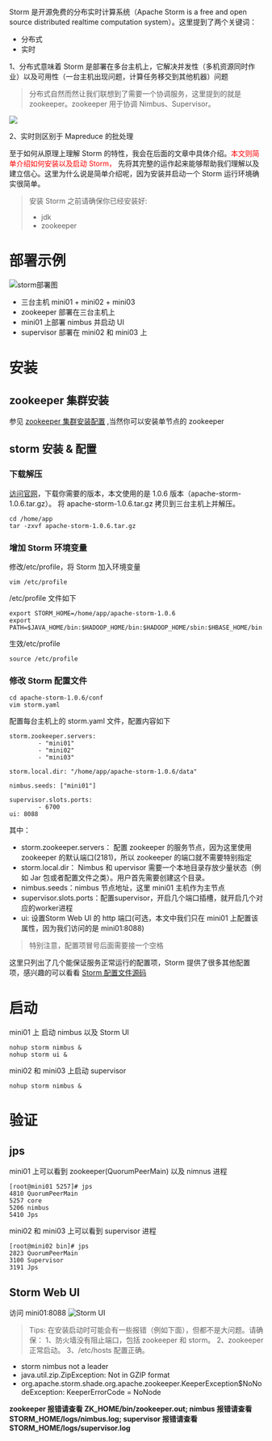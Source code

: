 Storm 是开源免费的分布实时计算系统（Apache Storm is a free and open source distributed realtime computation system）。这里提到了两个关键词：
* 分布式 
* 实时

1、分布式意味着 Storm 是部署在多台主机上，它解决并发性（多机资源同时作业）以及可用性（一台主机出现问题，计算任务移交到其他机器）问题
> 分布式自然而然让我们联想到了需要一个协调服务，这里提到的就是 zookeeper。zookeeper 用于协调 Nimbus、Supervisor。

![][5]

2、实时则区别于 Mapreduce 的批处理

至于如何从原理上理解 Storm 的特性，我会在后面的文章中具体介绍。<font color="red">本文则简单介绍如何安装以及启动 Storm，</font> 先将其完整的运作起来能够帮助我们理解以及建立信心。这里为什么说是简单介绍呢，因为安装并启动一个 Storm 运行环境确实很简单。

> 安装 Storm 之前请确保你已经安装好:
> * jdk
> * zookeeper


# 部署示例
 ![storm部署图][3]

* 三台主机 mini01 + mini02 + mini03
* zookeeper 部署在三台主机上
* mini01 上部署 nimbus 并启动 UI
* supervisor 部署在 mini02 和 mini03 上

# 安装
## zookeeper 集群安装
参见 [zookeeper 集群安装配置][1] ,当然你可以安装单节点的 zookeeper

## storm 安装 & 配置
### 下载解压
[访问官网][2]，下载你需要的版本，本文使用的是 1.0.6 版本（apache-storm-1.0.6.tar.gz）。
将 apache-storm-1.0.6.tar.gz 拷贝到三台主机上并解压。
```
cd /home/app
tar -zxvf apache-storm-1.0.6.tar.gz
```

### 增加 Storm 环境变量
修改/etc/profile，将 Storm 加入环境变量
```
vim /etc/profile
```
/etc/profile 文件如下
```
export STORM_HOME=/home/app/apache-storm-1.0.6
export PATH=$JAVA_HOME/bin:$HADOOP_HOME/bin:$HADOOP_HOME/sbin:$HBASE_HOME/bin:$STORM_HOME/bin:$PATH
```
生效/etc/profile
```
source /etc/profile
```

### 修改 Storm 配置文件
```
cd apache-storm-1.0.6/conf
vim storm.yaml
```
配置每台主机上的 storm.yaml 文件，配置内容如下
```
storm.zookeeper.servers:
        - "mini01"
        - "mini02"
        - "mini03"

storm.local.dir: "/home/app/apache-storm-1.0.6/data"

nimbus.seeds: ["mini01"]

supervisor.slots.ports:
        - 6700
ui: 8088
```
其中：
* storm.zookeeper.servers： 配置 zookeeper 的服务节点，因为这里使用 zookeeper 的默认端口(2181)，所以 zookeeper 的端口就不需要特别指定
* storm.local.dir： Nimbus 和 upervisor 需要一个本地目录存放少量状态（例如 Jar 包或者配置文件之类）。用户首先需要创建这个目录。
* nimbus.seeds：nimbus 节点地址，这里 mini01 主机作为主节点
* supervisor.slots.ports：配置supervisor，开启几个端口插槽，就开启几个对应的worker进程
* ui: 设置Storm Web UI 的 http 端口(可选，本文中我们只在 mini01 上配置该属性，因为我们访问的是 mini01:8088)

> 特别注意，配置项冒号后面需要接一个空格

这里只列出了几个能保证服务正常运行的配置项，Storm 提供了很多其他配置项，感兴趣的可以看看 [Storm 配置文件源码][4]

# 启动
mini01 上 启动 nimbus 以及 Storm UI
```
nohup storm nimbus &
nohup storm ui &
```
mini02 和 mini03 上启动 supervisor
```
nohup storm nimbus &
```
# 验证
## jps
mini01 上可以看到 zookeeper(QuorumPeerMain) 以及 nimnus 进程
```
[root@mini01 5257]# jps
4810 QuorumPeerMain
5257 core
5206 nimbus
5410 Jps
```
mini02 和 mini03 上可以看到 supervisor 进程
```
[root@mini02 bin]# jps
2823 QuorumPeerMain
3100 Supervisor
3191 Jps
```
## Storm Web UI
访问 mini01:8088
![Storm UI][6]

> Tips: 在安装启动时可能会有一些报错（例如下面），但都不是大问题。请确保：
1、防火墙没有阻止端口，包括 zookeeper 和 storm。
2、zookeeper 正常启动。
3、/etc/hosts 配置正确。

* storm nimbus not a leader
* java.util.zip.ZipException: Not in GZIP format
* org.apache.storm.shade.org.apache.zookeeper.KeeperException$NoNodeException: KeeperErrorCode = NoNode 

**zookeeper 报错请查看 ZK_HOME/bin/zookeeper.out; 
nimbus 报错请查看 STORM_HOME/logs/nimbus.log; 
supervisor 报错请查看 STORM_HOME/logs/supervisor.log**



[1]: https://www.kooola.com/article/zookeeper
[2]: http://storm.apache.org/downloads.html
[3]: https://www.kooola.com/upload/2018/10/q6v7dhacfsjf0q32on9ko6im6j.png
[4]: https://github.com/apache/storm/blob/v1.0.6/conf/defaults.yaml
[5]: https://www.kooola.com/upload/2018/10/1c4ev2s5skgjqo229upeo47hsk.png
[6]: https://www.kooola.com/upload/2018/10/6akvmbaspggjsqv1d096u026vi.png